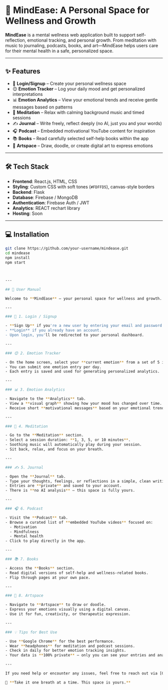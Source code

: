 # 🌿 MindEase: A Personal Space for Wellness and Growth

**MindEase** is a mental wellness web application built to support self-reflection, emotional tracking, and personal growth. From meditation with music to journaling, podcasts, books, and art—MindEase helps users care for their mental health in a safe, personalized space.

---

## ✨ Features

- 🔐 **Login/Signup** – Create your personal wellness space
- 😊 **Emotion Tracker** – Log your daily mood and get personalized interpretations
- 📊 **Emotion Analytics** – View your emotional trends and receive gentle messages based on patterns
- 🧘 **Meditation** – Relax with calming background music and timed sessions
- ✍️ **Journal** – Write freely, reflect deeply (no AI, just you and your words)
- 🎧 **Podcast** – Embedded motivational YouTube content for inspiration
- 📚 **Books** – Read carefully selected self-help books within the app
- 🎨 **Artspace** – Draw, doodle, or create digital art to express emotions

---

## 🛠 Tech Stack

- **Frontend**: React.js, HTML, CSS
- **Styling**: Custom CSS with soft tones (`#FDFFD5`), canvas-style borders
- **Backend**: Flask
- **Database**: Firebase / MongoDB
- **Authentication**: Firebase Auth / JWT
- **Analytics**: REACT rechart library
- **Hosting**: Soon

---

## 💻 Installation

```bash
git clone https://github.com/your-username/mindease.git
cd mindease
npm install
npm start



---

## 📘 User Manual

Welcome to **MindEase** – your personal space for wellness and growth. This guide will walk you through how to use each feature of the application.

---

### 🔐 1. Login / Signup

- **Sign Up** if you're a new user by entering your email and password.
- **Login** if you already have an account.
- Upon login, you'll be redirected to your personal dashboard.

---

### 😊 2. Emotion Tracker

- On the home screen, select your **current emotion** from a set of 5 icons (e.g., Happy, Sad, Anxious).
- You can submit one emotion entry per day.
- Each entry is saved and used for generating personalized analytics.

---

### 📊 3. Emotion Analytics

- Navigate to the **Analytics** tab.
- View a **visual graph** showing how your mood has changed over time.
- Receive short **motivational messages** based on your emotional trends.

---

### 🧘 4. Meditation

- Go to the **Meditation** section.
- Select a session duration: **1, 3, 5, or 10 minutes**.
- Soothing music will automatically play during your session.
- Sit back, relax, and focus on your breath.

---

### ✍️ 5. Journal

- Open the **Journal** tab.
- Type your thoughts, feelings, or reflections in a simple, clean writing space.
- Entries are **private** and saved to your account.
- There is **no AI analysis** – this space is fully yours.

---

### 🎧 6. Podcast

- Visit the **Podcast** tab.
- Browse a curated list of **embedded YouTube videos** focused on:
  - Motivation
  - Mindfulness
  - Mental health
- Click to play directly in the app.

---

### 📚 7. Books

- Access the **Books** section.
- Read digital versions of self-help and wellness-related books.
- Flip through pages at your own pace.

---

### 🎨 8. Artspace

- Navigate to **Artspace** to draw or doodle.
- Express your emotions visually using a digital canvas.
- Use it for fun, creativity, or therapeutic expression.

---

### 💡 Tips for Best Use

- Use **Google Chrome** for the best performance.
- Wear **headphones** for meditation and podcast sessions.
- Check in daily for better emotion tracking insights.
- Your data is **100% private** – only you can see your entries and analytics.

---

If you need help or encounter any issues, feel free to reach out via [GitHub Issues](https://github.com/your-username/mindease/issues).

🫶 **Take it one breath at a time. This space is yours.**



